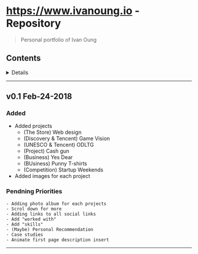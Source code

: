 # https://www.ivanoung.io - Repository
> Personal portfolio of Ivan Oung

## Contents

<details>
- [v0.1](#v01-feb-24-2018)
</details>

---

## v0.1 Feb-24-2018
### Added
- Added projects
    - (The Store) Web design
    - (Discovery & Tencent) Game Vision
    - (UNESCO & Tencent) ODLTG
    - (Project) Cash gun
    - (Business) Yes Dear
    - (BUsiness) Punny T-shirts
    - (Competition) Startup Weekends
- Added images for each project

### Pendning Priorities
    - Adding photo album for each projects
    - Scrol down for more
    - Adding links to all social links
    - Add "worked with"
    - Add "skills"
    - (Maybe) Personal Recommendation
    - Case studies
    - Animate first page description insert

---
[angular]: https://img.shields.io/badge/Framework-Angular-red.svg
[css]: https://img.shields.io/badge/Language-CSS-yellow.svg
[Javascript]: https://img.shields.io/badge/Language-Javascript-green.svg
